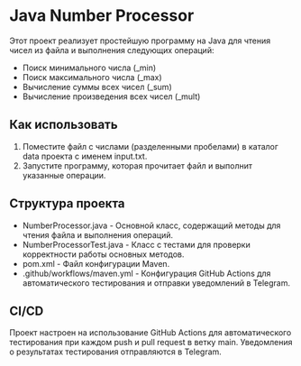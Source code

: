 # Java Number Processor

Этот проект реализует простейшую программу на Java для чтения чисел из файла и выполнения следующих операций:
- Поиск минимального числа (_min)
- Поиск максимального числа (_max)
- Вычисление суммы всех чисел (_sum)
- Вычисление произведения всех чисел (_mult)

## Как использовать

1. Поместите файл с числами (разделенными пробелами) в каталог data проекта с именем input.txt.
2. Запустите программу, которая прочитает файл и выполнит указанные операции.

## Структура проекта

- NumberProcessor.java - Основной класс, содержащий методы для чтения файла и выполнения операций.
- NumberProcessorTest.java - Класс с тестами для проверки корректности работы основных методов.
- pom.xml - Файл конфигурации Maven.
- .github/workflows/maven.yml - Конфигурация GitHub Actions для автоматического тестирования и отправки уведомлений в Telegram.

## CI/CD

Проект настроен на использование GitHub Actions для автоматического тестирования при каждом push и pull request в ветку main. Уведомления о результатах тестирования отправляются в Telegram.

